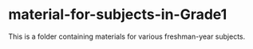 # material-for-subjects-in-Grade1
This is a folder containing materials for various freshman-year subjects.
